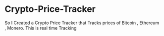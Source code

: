 # Crypto-Price-Tracker
So  I Created a Crypto Price Tracker that Tracks prices of Bitcoin , Ethereum , Monero. This is real time Tracking
